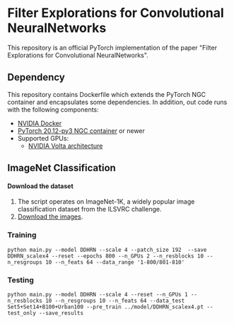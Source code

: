 # Filter Explorations for Convolutional NeuralNetworks

This repository is an official PyTorch implementation of the paper "Filter Explorations for Convolutional NeuralNetworks".

## Dependency

This repository contains Dockerfile which extends the PyTorch NGC container and encapsulates some dependencies. In addition, out code runs with the following components:

* [NVIDIA Docker](https://github.com/NVIDIA/nvidia-docker)
* [PyTorch 20.12-py3 NGC container](https://ngc.nvidia.com/registry/nvidia-pytorch) or newer
* Supported GPUs:
    * [NVIDIA Volta architecture](https://www.nvidia.com/en-us/data-center/volta-gpu-architecture/)

## ImageNet Classification

#### Download the dataset

1. The script operates on ImageNet-1K, a widely popular image classification dataset from the ILSVRC challenge. 
2. [Download the images](http://image-net.org/download-images).

### Training

```Shell
python main.py --model DDHRN --scale 4 --patch_size 192  --save DDHRN_scalex4 --reset --epochs 800 --n_GPUs 2 --n_resblocks 10 --n_resgroups 10 --n_feats 64 --data_range '1-800/801-810'
```

### Testing

```Shell
python main.py --model DDHRN --scale 4 --reset --n_GPUs 1 --n_resblocks 10 --n_resgroups 10 --n_feats 64 --data_test Set5+Set14+B100+Urban100 --pre_train ../model/DDHRN_scalex4.pt --test_only --save_results
```
